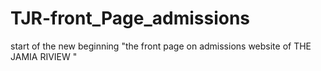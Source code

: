 # TJR-front_Page_admissions
start of the new beginning "the front page on admissions website of THE JAMIA RIVIEW "
